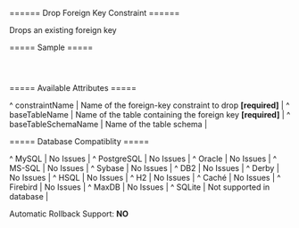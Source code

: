 ====== Drop Foreign Key Constraint ======

Drops an existing foreign key

===== Sample =====

<code xml>
<dropForeignKeyConstraint
    constraintName="fk_address_person"
    baseTableName="address"/>
</code>

===== Available Attributes =====

^ constraintName  | Name of the foreign-key constraint to drop **[required]**  | 
^ baseTableName  | Name of the table containing the foreign key **[required]**  | 
^ baseTableSchemaName  | Name of the table schema  | 


===== Database Compatiblity =====

^ MySQL  | No Issues  | 
^ PostgreSQL  | No Issues  | 
^ Oracle  | No Issues  | 
^ MS-SQL  | No Issues  | 
^ Sybase  | No Issues  | 
^ DB2  | No Issues  | 
^ Derby  | No Issues  | 
^ HSQL  | No Issues  | 
^ H2  | No Issues  | 
^ Caché  | No Issues  | 
^ Firebird  | No Issues  | 
^ MaxDB  | No Issues  | 
^ SQLite  | Not supported in database  |

Automatic Rollback Support: **NO**